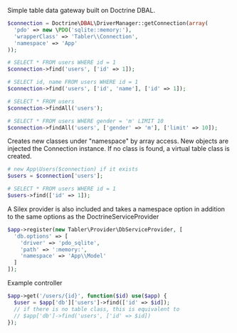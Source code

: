 Simple table data gateway built on Doctrine DBAL.

```php
$connection = Doctrine\DBAL\DriverManager::getConnection(array(
  'pdo' => new \PDO('sqlite::memory:'),
  'wrapperClass' => 'Tabler\\Connection',
  'namespace' => 'App'
));

# SELECT * FROM users WHERE id = 1
$connection->find('users', ['id' => 1]);

# SELECT id, name FROM users WHERE id = 1
$connection->find('users', ['id', 'name'], ['id' => 1]);

# SELECT * FROM users
$connection->findAll('users');

# SELECT * FROM users WHERE gender = 'm' LIMIT 10
$connection->findAll('users', ['gender' => 'm'], ['limit' => 10]);
```

Creates new classes under "namespace" by array access.
New objects are injected the Connection instance.
If no class is found, a virtual table class is created.

```php
# new App\Users($connection) if it exists
$users = $connection['users'];

# SELECT * FROM users WHERE id = 1
$users->find(['id' => 1]);
```

A Silex provider is also included and takes a namespace option in addition
to the same options as the DoctrineServiceProvider
```php
$app->register(new Tabler\Provider\DbServiceProvider, [
  'db.options' => [
    'driver' => 'pdo_sqlite',
    'path' => ':memory:',
    'namespace' => 'App\\Model'
  ]
]);
```

Example controller
```php
$app->get('/users/{id}', function($id) use($app) {
  $user = $app['db']['users']->find(['id' => $id]);
  // if there is no table class, this is equivalent to
  // $app['db']->find('users', ['id' => $id])
});
```
